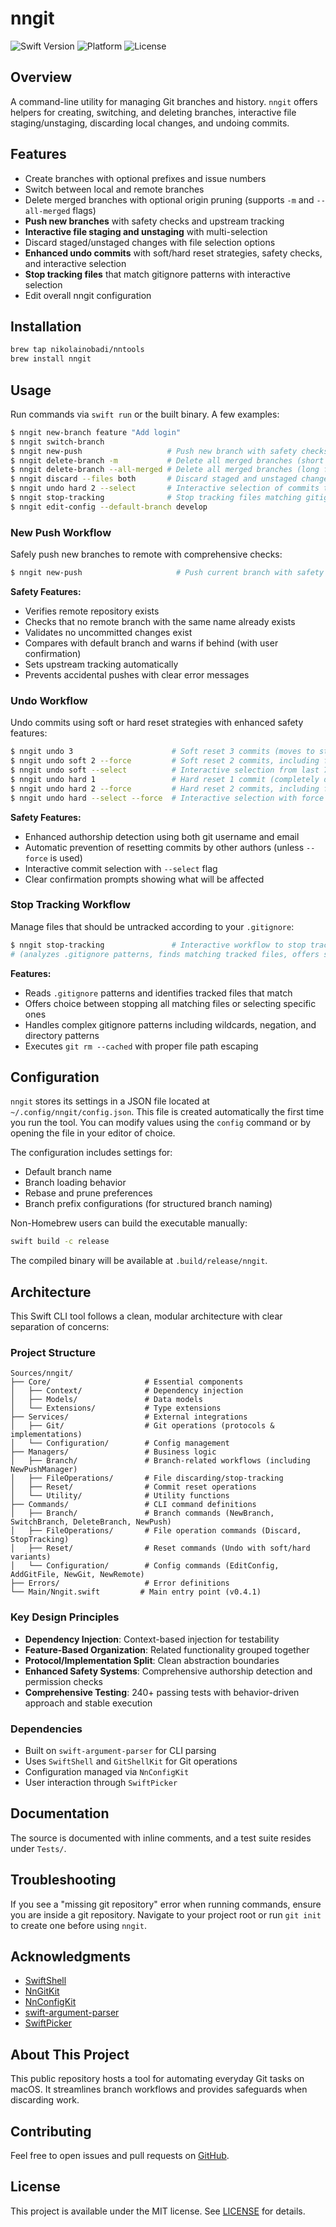 # nngit

![Swift Version](https://badgen.net/badge/swift/6.0%2B/purple)
![Platform](https://img.shields.io/badge/platform-macOS%2014-blue)
![License](https://img.shields.io/badge/license-MIT-lightgrey)

## Overview
A command-line utility for managing Git branches and history. `nngit` offers helpers for creating, switching, and deleting branches, interactive file staging/unstaging, discarding local changes, and undoing commits.

## Features
- Create branches with optional prefixes and issue numbers
- Switch between local and remote branches
- Delete merged branches with optional origin pruning (supports `-m` and `--all-merged` flags)
- **Push new branches** with safety checks and upstream tracking
- **Interactive file staging and unstaging** with multi-selection
- Discard staged/unstaged changes with file selection options
- **Enhanced undo commits** with soft/hard reset strategies, safety checks, and interactive selection
- **Stop tracking files** that match gitignore patterns with interactive selection
- Edit overall nngit configuration

## Installation
```bash
brew tap nikolainobadi/nntools
brew install nngit
```

## Usage
Run commands via `swift run` or the built binary. A few examples:
```bash
$ nngit new-branch feature "Add login"
$ nngit switch-branch
$ nngit new-push                   # Push new branch with safety checks
$ nngit delete-branch -m           # Delete all merged branches (short flag)
$ nngit delete-branch --all-merged # Delete all merged branches (long flag)
$ nngit discard --files both       # Discard staged and unstaged changes
$ nngit undo hard 2 --select       # Interactive selection of commits to hard reset
$ nngit stop-tracking              # Stop tracking files matching gitignore patterns
$ nngit edit-config --default-branch develop
```

### New Push Workflow
Safely push new branches to remote with comprehensive checks:

```bash
$ nngit new-push                     # Push current branch with safety checks
```

**Safety Features:**
- Verifies remote repository exists
- Checks that no remote branch with the same name already exists
- Validates no uncommitted changes exist
- Compares with default branch and warns if behind (with user confirmation)
- Sets upstream tracking automatically
- Prevents accidental pushes with clear error messages


### Undo Workflow
Undo commits using soft or hard reset strategies with enhanced safety features:

```bash
$ nngit undo 3                      # Soft reset 3 commits (moves to staging area, default)
$ nngit undo soft 2 --force         # Soft reset 2 commits, including from other authors
$ nngit undo soft --select          # Interactive selection from last 7 commits
$ nngit undo hard 1                 # Hard reset 1 commit (completely discards changes)
$ nngit undo hard 2 --force         # Hard reset 2 commits, including from other authors
$ nngit undo hard --select --force  # Interactive selection with force override
```

**Safety Features:**
- Enhanced authorship detection using both git username and email
- Automatic prevention of resetting commits by other authors (unless `--force` is used)
- Interactive commit selection with `--select` flag
- Clear confirmation prompts showing what will be affected

### Stop Tracking Workflow
Manage files that should be untracked according to your `.gitignore`:

```bash
$ nngit stop-tracking               # Interactive workflow to stop tracking gitignored files
# (analyzes .gitignore patterns, finds matching tracked files, offers selection options)
```

**Features:**
- Reads `.gitignore` patterns and identifies tracked files that match
- Offers choice between stopping all matching files or selecting specific ones
- Handles complex gitignore patterns including wildcards, negation, and directory patterns
- Executes `git rm --cached` with proper file path escaping

## Configuration
`nngit` stores its settings in a JSON file located at `~/.config/nngit/config.json`. This file is created automatically the first time you run the tool. You can modify values using the `config` command or by opening the file in your editor of choice.

The configuration includes settings for:
- Default branch name
- Branch loading behavior
- Rebase and prune preferences  
- Branch prefix configurations (for structured branch naming)

Non-Homebrew users can build the executable manually:

```bash
swift build -c release
```

The compiled binary will be available at `.build/release/nngit`.

## Architecture
This Swift CLI tool follows a clean, modular architecture with clear separation of concerns:

### Project Structure
```
Sources/nngit/
├── Core/                     # Essential components
│   ├── Context/              # Dependency injection
│   ├── Models/               # Data models
│   └── Extensions/           # Type extensions
├── Services/                 # External integrations
│   ├── Git/                  # Git operations (protocols & implementations)
│   └── Configuration/        # Config management
├── Managers/                 # Business logic
│   ├── Branch/               # Branch-related workflows (including NewPushManager)
│   ├── FileOperations/       # File discarding/stop-tracking
│   ├── Reset/                # Commit reset operations
│   └── Utility/              # Utility functions
├── Commands/                 # CLI command definitions
│   ├── Branch/               # Branch commands (NewBranch, SwitchBranch, DeleteBranch, NewPush)
│   ├── FileOperations/       # File operation commands (Discard, StopTracking)
│   ├── Reset/                # Reset commands (Undo with soft/hard variants)
│   └── Configuration/        # Config commands (EditConfig, AddGitFile, NewGit, NewRemote)
├── Errors/                   # Error definitions
└── Main/Nngit.swift         # Main entry point (v0.4.1)
```

### Key Design Principles
- **Dependency Injection**: Context-based injection for testability
- **Feature-Based Organization**: Related functionality grouped together
- **Protocol/Implementation Split**: Clean abstraction boundaries
- **Enhanced Safety Systems**: Comprehensive authorship detection and permission checks
- **Comprehensive Testing**: 240+ passing tests with behavior-driven approach and stable execution

### Dependencies
- Built on `swift-argument-parser` for CLI parsing
- Uses `SwiftShell` and `GitShellKit` for Git operations
- Configuration managed via `NnConfigKit`
- User interaction through `SwiftPicker`

## Documentation
The source is documented with inline comments, and a test suite resides under `Tests/`.

## Troubleshooting
If you see a "missing git repository" error when running commands, ensure you are inside a git repository. Navigate to your project root or run `git init` to create one before using `nngit`.

## Acknowledgments
- [SwiftShell](https://github.com/kareman/SwiftShell)
- [NnGitKit](https://github.com/nikolainobadi/NnGitKit)
- [NnConfigKit](https://github.com/nikolainobadi/NnConfigKit)
- [swift-argument-parser](https://github.com/apple/swift-argument-parser)
- [SwiftPicker](https://github.com/nikolainobadi/SwiftPicker)

## About This Project
This public repository hosts a tool for automating everyday Git tasks on macOS. It streamlines branch workflows and provides safeguards when discarding work.

## Contributing
Feel free to open issues and pull requests on [GitHub](https://github.com/nikolainobadi/nngit).

## License
This project is available under the MIT license. See [LICENSE](LICENSE) for details.
